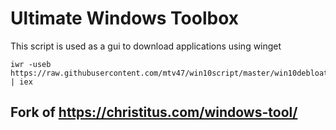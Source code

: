 # Ultimate Windows Toolbox
This script is used as a gui to download applications using winget

```
iwr -useb https://raw.githubusercontent.com/mtv47/win10script/master/win10debloat.ps1 | iex
```

## Fork of https://christitus.com/windows-tool/
